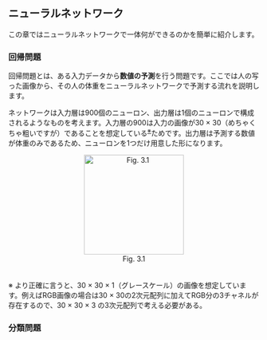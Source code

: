 ## ニューラルネットワーク

この章ではニューラルネットワークで一体何ができるのかを簡単に紹介します。

### 回帰問題
回帰問題とは、ある入力データから**数値の予測**を行う問題です。ここでは人の写った画像から、その人の体重をニューラルネットワークで予測する流れを説明します。

ネットワークは入力層は900個のニューロン、出力層は1個のニューロンで構成されるようなものを考えます。入力層の900は入力の画像が30 × 30（めちゃくちゃ粗いですが）であることを想定している<sup>[※](#ref1)</sup>ためです。出力層は予測する数値が体重のみであるため、ニューロンを1つだけ用意した形になります。

<div align="center">
<img src="https://user-images.githubusercontent.com/28583094/50100362-ad0f7500-0263-11e9-9c75-007540e67169.png" alt="Fig. 3.1" height="200px">
</div>
<div align="center">
Fig. 3.1
</div>
　
 
<a name="ref1"></a>※ より正確に言うと、30 × 30 × 1（グレースケール）の画像を想定しています。例えばRGB画像の場合は30 × 30の2次元配列に加えてRGB分の3チャネルが存在するので、30 × 30 × 3 の3次元配列で考える必要がある。

### 分類問題
